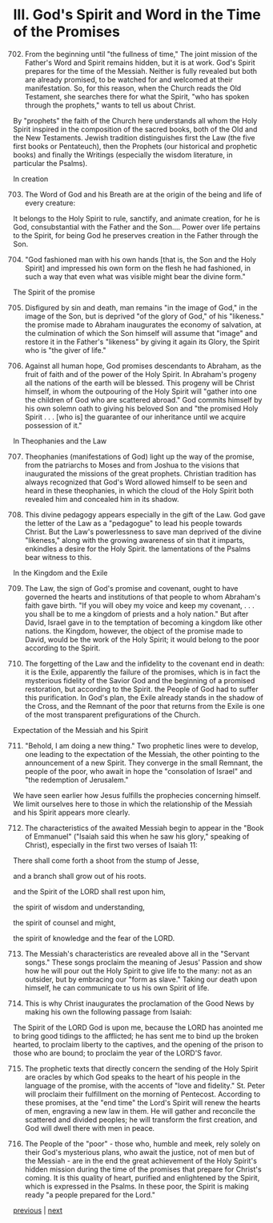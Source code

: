 # III. God's Spirit and Word in the Time of the Promises

702. From the beginning until "the fullness of time," The joint mission of the Father's Word and Spirit remains hidden, but it is at work. God's Spirit prepares for the time of the Messiah. Neither is fully revealed but both are already promised, to be watched for and welcomed at their manifestation. So, for this reason, when the Church reads the Old Testament, she searches there for what the Spirit, "who has spoken through the prophets," wants to tell us about Christ.

By "prophets" the faith of the Church here understands all whom the Holy Spirit inspired in the composition of the sacred books, both of the Old and the New Testaments. Jewish tradition distinguishes first the Law (the five first books or Pentateuch), then the Prophets (our historical and prophetic books) and finally the Writings (especially the wisdom literature, in particular the Psalms).

In creation

703. The Word of God and his Breath are at the origin of the being and life of every creature:

It belongs to the Holy Spirit to rule, sanctify, and animate creation, for he is God, consubstantial with the Father and the Son.... Power over life pertains to the Spirit, for being God he preserves creation in the Father through the Son.

704. "God fashioned man with his own hands [that is, the Son and the Holy Spirit] and impressed his own form on the flesh he had fashioned, in such a way that even what was visible might bear the divine form."

The Spirit of the promise

705. Disfigured by sin and death, man remains "in the image of God," in the image of the Son, but is deprived "of the glory of God," of his "likeness." the promise made to Abraham inaugurates the economy of salvation, at the culmination of which the Son himself will assume that "image" and restore it in the Father's "likeness" by giving it again its Glory, the Spirit who is "the giver of life."

706. Against all human hope, God promises descendants to Abraham, as the fruit of faith and of the power of the Holy Spirit. In Abraham's progeny all the nations of the earth will be blessed. This progeny will be Christ himself, in whom the outpouring of the Holy Spirit will "gather into one the children of God who are scattered abroad." God commits himself by his own solemn oath to giving his beloved Son and "the promised Holy Spirit . . . [who is] the guarantee of our inheritance until we acquire possession of it."

In Theophanies and the Law

707. Theophanies (manifestations of God) light up the way of the promise, from the patriarchs to Moses and from Joshua to the visions that inaugurated the missions of the great prophets. Christian tradition has always recognized that God's Word allowed himself to be seen and heard in these theophanies, in which the cloud of the Holy Spirit both revealed him and concealed him in its shadow.

708. This divine pedagogy appears especially in the gift of the Law. God gave the letter of the Law as a "pedagogue" to lead his people towards Christ. But the Law's powerlessness to save man deprived of the divine "likeness," along with the growing awareness of sin that it imparts, enkindles a desire for the Holy Spirit. the lamentations of the Psalms bear witness to this.

In the Kingdom and the Exile

709. The Law, the sign of God's promise and covenant, ought to have governed the hearts and institutions of that people to whom Abraham's faith gave birth. "If you will obey my voice and keep my covenant, . . . you shall be to me a kingdom of priests and a holy nation." But after David, Israel gave in to the temptation of becoming a kingdom like other nations. the Kingdom, however, the object of the promise made to David, would be the work of the Holy Spirit; it would belong to the poor according to the Spirit.

710. The forgetting of the Law and the infidelity to the covenant end in death: it is the Exile, apparently the failure of the promises, which is in fact the mysterious fidelity of the Savior God and the beginning of a promised restoration, but according to the Spirit. the People of God had to suffer this purification. In God's plan, the Exile already stands in the shadow of the Cross, and the Remnant of the poor that returns from the Exile is one of the most transparent prefigurations of the Church.

Expectation of the Messiah and his Spirit

711. "Behold, I am doing a new thing." Two prophetic lines were to develop, one leading to the expectation of the Messiah, the other pointing to the announcement of a new Spirit. They converge in the small Remnant, the people of the poor, who await in hope the "consolation of Israel" and "the redemption of Jerusalem."

We have seen earlier how Jesus fulfills the prophecies concerning himself. We limit ourselves here to those in which the relationship of the Messiah and his Spirit appears more clearly.

712. The characteristics of the awaited Messiah begin to appear in the "Book of Emmanuel" ("Isaiah said this when he saw his glory," speaking of Christ), especially in the first two verses of Isaiah 11:

There shall come forth a shoot from the stump of Jesse,

and a branch shall grow out of his roots.

and the Spirit of the LORD shall rest upon him,

the spirit of wisdom and understanding,

the spirit of counsel and might,

the spirit of knowledge and the fear of the LORD.

713. The Messiah's characteristics are revealed above all in the "Servant songs." These songs proclaim the meaning of Jesus' Passion and show how he will pour out the Holy Spirit to give life to the many: not as an outsider, but by embracing our "form as slave." Taking our death upon himself, he can communicate to us his own Spirit of life.

714. This is why Christ inaugurates the proclamation of the Good News by making his own the following passage from Isaiah:

The Spirit of the LORD God is upon me, because the LORD has anointed me to bring good tidings to the afflicted; he has sent me to bind up the broken hearted, to proclaim liberty to the captives, and the opening of the prison to those who are bound; to proclaim the year of the LORD'S favor.

715. The prophetic texts that directly concern the sending of the Holy Spirit are oracles by which God speaks to the heart of his people in the language of the promise, with the accents of "love and fidelity." St. Peter will proclaim their fulfillment on the morning of Pentecost. According to these promises, at the "end time" the Lord's Spirit will renew the hearts of men, engraving a new law in them. He will gather and reconcile the scattered and divided peoples; he will transform the first creation, and God will dwell there with men in peace.

716. The People of the "poor" - those who, humble and meek, rely solely on their God's mysterious plans, who await the justice, not of men but of the Messiah - are in the end the great achievement of the Holy Spirit's hidden mission during the time of the promises that prepare for Christ's coming. It is this quality of heart, purified and enlightened by the Spirit, which is expressed in the Psalms. In these poor, the Spirit is making ready "a people prepared for the Lord."

[previous](https://github.com/Tenari/non-fiction/blob/master/catechism/__P21.md) | [next](https://github.com/Tenari/non-fiction/blob/master/catechism/__P23.md)